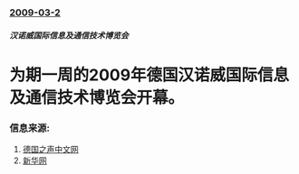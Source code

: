 ### [2009-03-2](/news/2009/03/2/index.md)

##### 汉诺威国际信息及通信技术博览会
# 为期一周的2009年德国汉诺威国际信息及通信技术博览会开幕。




### 信息来源:

1. [德国之声中文网](http://www.dw-world.de/dw/article/0,,4067820,00.html)
2. [新华网](http://news.xinhuanet.com/world/2009-03/03/content_10935039.htm)
